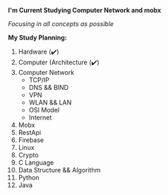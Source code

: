 **I'm Current Studying Computer Network and mobx**

_Focusing in all concepts as possible_

__My Study Planning:__
1. Hardware (:heavy_check_mark:)
2. Computer (Architecture (:heavy_check_mark:)
3. Computer Network
   * TCP/IP
   * DNS && BIND
   * VPN
   * WLAN && LAN
   * OSI Model
   * Internet 
4. Mobx
5. RestApi
6. Firebase
7. Linux
8. Crypto
9. C Language
10. Data Structure && Algorithm
11. Python
12. Java
